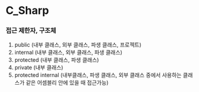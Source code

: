 # C_Sharp

### 접근 제한자, 구조체  
1. public (내부 클래스, 외부 클래스, 파생 클래스, 프로젝트)  
2. internal (내부 클래스, 외부 클래스, 파생 클래스)
3. protected (내부 클래스, 파생 클래스)
4. private (내부 클래스)  
5. protected internal (내부클래스, 파생 클래스, 외부 클래스 중에서 사용하는 클래스가 같은 어셈블리 안에 있을 때 접근가능)



